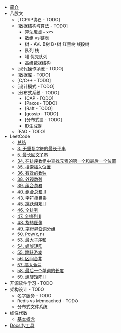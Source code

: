 * [简介](/)
* 八股文
  * [TCP/IP协议 - TODO]
  * [数据结构与算法 - TODO]
    * 算法思想 - xxx
    * 数组 vs 链表
    * 树 - AVL B树 B+树 红黑树 线段树
    * 队列 栈
    * 堆 优先队列 
    * 高级数据结构
  * [现代操作系统 - TODO]
  * [数据库 - TODO]
  * [C/C\+\+ - TODO]
  * [设计模式 - TODO]
  * [分布式系统 - TODO]
    * [CAP - TODO]
    * [Paxos - TODO]
    * [Raft - TODO]
    * [gossip - TODO]
    * [分布式锁 - TODO]
    * ID生成器
  * [FAQ - TODO]
* LeetCode
  * [总结](pages/leetcode/summery.md)
  * [3. 无重复字符的最长子串](pages/leetcode/3.md)
  * [5. 最长回文子串](pages/leetcode/5.md)
  * [34. 在排序数组中查找元素的第一个和最后一个位置](pages/leetcode/34.md)
  * [35. 搜索插入位置](pages/leetcode/35.md)
  * [36. 有效的数独](pages/leetcode/36.md)
  * [38. 外观数列](pages/leetcode/38.md)
  * [39. 组合总和](pages/leetcode/39.md)
  * [40. 组合总和 II](pages/leetcode/40.md)
  * [43. 字符串相乘](pages/leetcode/43.md)
  * [45. 跳跃游戏 II](pages/leetcode/45.md)
  * [46. 全排列](pages/leetcode/46.md)
  * [47. 全排列 II](pages/leetcode/47.md)
  * [48. 旋转图像](pages/leetcode/48.md)
  * [49. 字母异位词分组](pages/leetcode/49.md)
  * [50. Pow(x, n)](pages/leetcode/50.md)
  * [53. 最大子序和](pages/leetcode/53.md)
  * [54. 螺旋矩阵](pages/leetcode/54.md)
  * [55. 跳跃游戏](pages/leetcode/55.md)
  * [56. 区间合并](pages/leetcode/56.md)
  * [57. 插入合并](pages/leetcode/57.md)
  * [58. 最后一个单词的长度](pages/leetcode/58.md)
  * [59. 螺旋矩阵 II](pages/leetcode/59.md)
* 开源软件学习 - TODO
* 架构设计 - TODO
    * 名字服务 - TODO
    * Redis vs Memcached - TODO
    * 分布式文件系统
* 线性代数
  * [基本概念](pages/linear_algebra/basic_nations.md)
* [Docsify工具](pages/tools.md)

